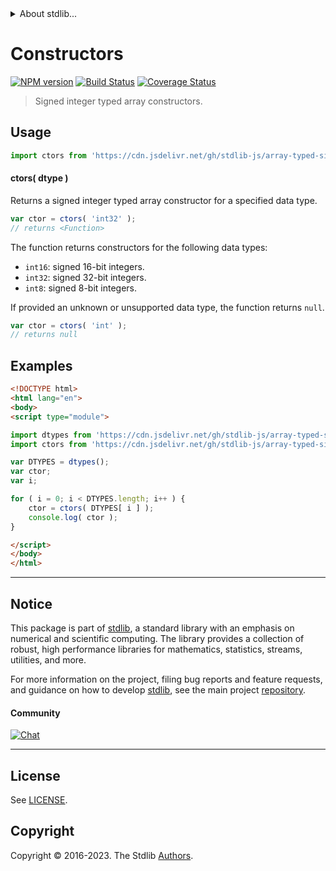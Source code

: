 <!--

@license Apache-2.0

Copyright (c) 2022 The Stdlib Authors.

Licensed under the Apache License, Version 2.0 (the "License");
you may not use this file except in compliance with the License.
You may obtain a copy of the License at

   http://www.apache.org/licenses/LICENSE-2.0

Unless required by applicable law or agreed to in writing, software
distributed under the License is distributed on an "AS IS" BASIS,
WITHOUT WARRANTIES OR CONDITIONS OF ANY KIND, either express or implied.
See the License for the specific language governing permissions and
limitations under the License.

-->


<details>
  <summary>
    About stdlib...
  </summary>
  <p>We believe in a future in which the web is a preferred environment for numerical computation. To help realize this future, we've built stdlib. stdlib is a standard library, with an emphasis on numerical and scientific computation, written in JavaScript (and C) for execution in browsers and in Node.js.</p>
  <p>The library is fully decomposable, being architected in such a way that you can swap out and mix and match APIs and functionality to cater to your exact preferences and use cases.</p>
  <p>When you use stdlib, you can be absolutely certain that you are using the most thorough, rigorous, well-written, studied, documented, tested, measured, and high-quality code out there.</p>
  <p>To join us in bringing numerical computing to the web, get started by checking us out on <a href="https://github.com/stdlib-js/stdlib">GitHub</a>, and please consider <a href="https://opencollective.com/stdlib">financially supporting stdlib</a>. We greatly appreciate your continued support!</p>
</details>

# Constructors

[![NPM version][npm-image]][npm-url] [![Build Status][test-image]][test-url] [![Coverage Status][coverage-image]][coverage-url] <!-- [![dependencies][dependencies-image]][dependencies-url] -->

> Signed integer typed array constructors.

<!-- Section to include introductory text. Make sure to keep an empty line after the intro `section` element and another before the `/section` close. -->

<section class="intro">

</section>

<!-- /.intro -->

<!-- Package usage documentation. -->



<section class="usage">

## Usage

```javascript
import ctors from 'https://cdn.jsdelivr.net/gh/stdlib-js/array-typed-signed-integer-ctors@esm/index.mjs';
```

#### ctors( dtype )

Returns a signed integer typed array constructor for a specified data type.

```javascript
var ctor = ctors( 'int32' );
// returns <Function>
```

The function returns constructors for the following data types:

-   `int16`: signed 16-bit integers.
-   `int32`: signed 32-bit integers.
-   `int8`: signed 8-bit integers.

If provided an unknown or unsupported data type, the function returns `null`.

```javascript
var ctor = ctors( 'int' );
// returns null
```

</section>

<!-- /.usage -->

<!-- Package usage notes. Make sure to keep an empty line after the `section` element and another before the `/section` close. -->

<section class="notes">

</section>

<!-- /.notes -->

<!-- Package usage examples. -->

<section class="examples">

## Examples

<!-- eslint no-undef: "error" -->

```html
<!DOCTYPE html>
<html lang="en">
<body>
<script type="module">

import dtypes from 'https://cdn.jsdelivr.net/gh/stdlib-js/array-typed-signed-integer-dtypes@esm/index.mjs';
import ctors from 'https://cdn.jsdelivr.net/gh/stdlib-js/array-typed-signed-integer-ctors@esm/index.mjs';

var DTYPES = dtypes();
var ctor;
var i;

for ( i = 0; i < DTYPES.length; i++ ) {
    ctor = ctors( DTYPES[ i ] );
    console.log( ctor );
}

</script>
</body>
</html>
```

</section>

<!-- /.examples -->

<!-- Section to include cited references. If references are included, add a horizontal rule *before* the section. Make sure to keep an empty line after the `section` element and another before the `/section` close. -->

<section class="references">

</section>

<!-- /.references -->

<!-- Section for related `stdlib` packages. Do not manually edit this section, as it is automatically populated. -->

<section class="related">

</section>

<!-- /.related -->

<!-- Section for all links. Make sure to keep an empty line after the `section` element and another before the `/section` close. -->


<section class="main-repo" >

* * *

## Notice

This package is part of [stdlib][stdlib], a standard library with an emphasis on numerical and scientific computing. The library provides a collection of robust, high performance libraries for mathematics, statistics, streams, utilities, and more.

For more information on the project, filing bug reports and feature requests, and guidance on how to develop [stdlib][stdlib], see the main project [repository][stdlib].

#### Community

[![Chat][chat-image]][chat-url]

---

## License

See [LICENSE][stdlib-license].


## Copyright

Copyright &copy; 2016-2023. The Stdlib [Authors][stdlib-authors].

</section>

<!-- /.stdlib -->

<!-- Section for all links. Make sure to keep an empty line after the `section` element and another before the `/section` close. -->

<section class="links">

[npm-image]: http://img.shields.io/npm/v/@stdlib/array-typed-signed-integer-ctors.svg
[npm-url]: https://npmjs.org/package/@stdlib/array-typed-signed-integer-ctors

[test-image]: https://github.com/stdlib-js/array-typed-signed-integer-ctors/actions/workflows/test.yml/badge.svg?branch=main
[test-url]: https://github.com/stdlib-js/array-typed-signed-integer-ctors/actions/workflows/test.yml?query=branch:main

[coverage-image]: https://img.shields.io/codecov/c/github/stdlib-js/array-typed-signed-integer-ctors/main.svg
[coverage-url]: https://codecov.io/github/stdlib-js/array-typed-signed-integer-ctors?branch=main

<!--

[dependencies-image]: https://img.shields.io/david/stdlib-js/array-typed-signed-integer-ctors.svg
[dependencies-url]: https://david-dm.org/stdlib-js/array-typed-signed-integer-ctors/main

-->

[chat-image]: https://img.shields.io/gitter/room/stdlib-js/stdlib.svg
[chat-url]: https://app.gitter.im/#/room/#stdlib-js_stdlib:gitter.im

[stdlib]: https://github.com/stdlib-js/stdlib

[stdlib-authors]: https://github.com/stdlib-js/stdlib/graphs/contributors

[umd]: https://github.com/umdjs/umd
[es-module]: https://developer.mozilla.org/en-US/docs/Web/JavaScript/Guide/Modules

[deno-url]: https://github.com/stdlib-js/array-typed-signed-integer-ctors/tree/deno
[umd-url]: https://github.com/stdlib-js/array-typed-signed-integer-ctors/tree/umd
[esm-url]: https://github.com/stdlib-js/array-typed-signed-integer-ctors/tree/esm
[branches-url]: https://github.com/stdlib-js/array-typed-signed-integer-ctors/blob/main/branches.md

[stdlib-license]: https://raw.githubusercontent.com/stdlib-js/array-typed-signed-integer-ctors/main/LICENSE

</section>

<!-- /.links -->
